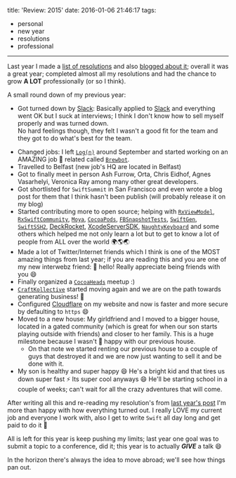 title: 'Review: 2015'
date: 2016-01-06 21:46:17
tags:
- personal
- new year
- resolutions
- professional
---

Last year I made a [list of resolutions][resolutions] and also [blogged about it][resolutionsBlog]; overall it was a great year; completed almost all my resolutions and had the chance to grow **A LOT** professionally (or so I think).

A small round down of my previous year:

* Got turned down by [Slack][slack]: Basically applied to [Slack][slack] and everything went OK but I suck at interviews; I think I don't know how to sell myself properly and was turned down.
<br/>No hard feelings though, they felt I wasn't a good fit for the team and they got to do what's best for the team.

<!--more-->
* Changed jobs: I left [`Log(n)`][logn] around September and started working on an AMAZING job 🍻 related called [`Brewbot`][brewbot].
* Travelled to Belfast (new job's HQ are located in Belfast)
* Got to finally meet in person Ash Furrow, Orta, Chris Eidhof, Agnes Vasarhelyi, Veronica Ray among many other great developers.
* Got shortlisted for `SwiftSummit` in San Francisco and even wrote a blog post for them that I think hasn't been publish (will probably release it on my blog)
* Started contributing more to open source; helping with [`RxViewModel`][rxviewmodel], [`RxSwiftCommunity`][rxswiftcommunity], [`Moya`][moya], [`CocoaPods`][cocoapods], [`FBSnapshotTests`][snapshots], [`SwiftGen`][swiftgen], [`SwiftSSH2`][swiftssh2], [DeckRocket][deckrocket], [XcodeServerSDK][xcodeserversdk], [`NaughtyKeyboard`][naughty] and some others which helped me not only learn a lot but to get to know a lot of people from ALL over the world 🌍🌎🌏
* Made a lot of Twitter/Internet friends which I think is one of the MOST amazing things from last year; if you are reading this and you are one of my new interwebz friend: 👋 hello! Really appreciate being friends with you 😄
* Finally organized a [`CocoaHeads`][cocoaheads] meetup :)
* [`CraftKollective`][ck] started moving again and we are on the path towards generating business! 🎉
* Configured [Cloudflare][cloudflare] on my website and now is faster and more secure by defaulting to `https` 😄
* Moved to a new house: My girldfriend and I moved to a bigger house, located in a gated community (which is great for when our son starts playing outside with friends) and closer to her family. This is a huge milestone because I wasn't 💯 happy with our previous house.
    * On that note we started renting our previous house to a couple of guys that destroyed it and we are now just wanting to sell it and be done with it.
* My son is healthy and super happy 😄 He's a bright kid and that tires us down super fast ⚡ Its super cool anyways 😄 He'll be starting school in a couple of weeks; can't wait for all the crazy adventures that will come.

After writing all this and re-reading my resolution's from [last year's post][resolutionsBlog] I'm more than happy with how everything turned out. I really LOVE my current job and everyone I work with, also I get to write `Swift` all day long and get paid to do it 🎉

All is left for this year is keep pushing my limits; last year one goal was to submit a topic to a conference, did it; this year is to actually ***GIVE*** a talk 😄

In the horizon there's always the idea to move abroad; we'll see how things pan out.

[resolutions]:https://github.com/esttorhe/2015-Resolutions
[resolutionsBlog]:https://estebantorr.es/blog/2014/12/31/new-year-resolutions/
[logn]:http://logn.co
[brewbot]:http://brewbot.io
[snapshots]:https://github.com/facebook/ios-snapshot-test-case
[Moya]:https://github.com/Moya/Moya
[Cocoapods]:http://www.cocoapods.org
[rxswiftCommunity]:https://github.com/RxSwiftCommunity
[rxviewmodel]:https://github.com/RxSwiftCommunity/rxswiftcommunity.github.io
[swiftssh2]:https://github.com/esttorhe/SwiftSSH2
[swiftgen]:https://github.com/AliSoftware/SwiftGen
[deckrocket]:https://github.com/jpsim/DeckRocket
[xcodeserversdk]:https://github.com/czechboy0/XcodeServerSDK
[naughty]:https://github.com/Palleas/NaughtyKeyboard
[slack]:https://slack.com
[cocoaheads]:http://cocoaheads.org/cr/SanJose/index.html
[ck]:http://craftkollective.com
[cloudflare]:https://cloudflare.com
